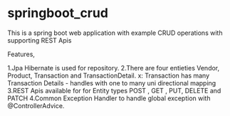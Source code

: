 # springboot_crud

This is a spring boot web application with example CRUD operations with supporting REST Apis

Features,

1.Jpa Hibernate is used for repository.
2.There are four entieties Vendor, Product, Transaction and TransactionDetail.
    x: Transaction has many Transaction Details - handles with one to many uni directional mapping
3.REST Apis available for for Entity types POST , GET , PUT, DELETE and PATCH
4.Common Exception Handler to handle global exception with @ControllerAdvice.
